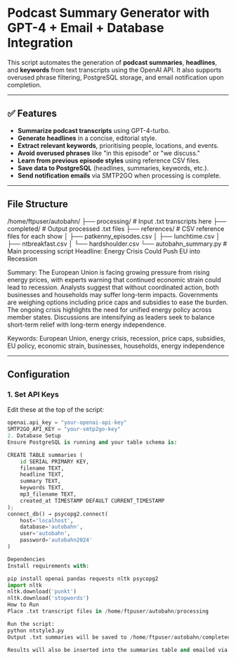# Podcast Summary Generator with GPT-4 + Email + Database Integration

This script automates the generation of **podcast summaries**, **headlines**, and **keywords** from text transcripts using the OpenAI API. It also supports overused phrase filtering, PostgreSQL storage, and email notification upon completion.

---

## ✅ Features

- **Summarize podcast transcripts** using GPT-4-turbo.
- **Generate headlines** in a concise, editorial style.
- **Extract relevant keywords**, prioritising people, locations, and events.
- **Avoid overused phrases** like "in this episode" or "we discuss."
-  **Learn from previous episode styles** using reference CSV files.
-  **Save data to PostgreSQL** (headlines, summaries, keywords, etc.).
-  **Send notification emails** via SMTP2GO when processing is complete.

---

## File Structure
/home/ftpuser/autobahn/
├── processing/ # Input .txt transcripts here
├── completed/ # Output processed .txt files
├── references/ # CSV reference files for each show
│ ├── patkenny_episodes.csv
│ ├── lunchtime.csv
│ ├── ntbreakfast.csv
│ └── hardshoulder.csv
└── autobahn_summary.py # Main processing script
Headline:
Energy Crisis Could Push EU into Recession

Summary:
The European Union is facing growing pressure from rising energy prices, with experts warning that continued economic strain could lead to recession. Analysts suggest that without coordinated action, both businesses and households may suffer long-term impacts. Governments are weighing options including price caps and subsidies to ease the burden. The ongoing crisis highlights the need for unified energy policy across member states. Discussions are intensifying as leaders seek to balance short-term relief with long-term energy independence.

Keywords:
European Union, energy crisis, recession, price caps, subsidies, EU policy, economic strain, businesses, households, energy independence


---

## Configuration

### 1. Set API Keys

Edit these at the top of the script:

```python
openai.api_key = "your-openai-api-key"
SMTP2GO_API_KEY = "your-smtp2go-key"
2. Database Setup
Ensure PostgreSQL is running and your table schema is:

CREATE TABLE summaries (
    id SERIAL PRIMARY KEY,
    filename TEXT,
    headline TEXT,
    summary TEXT,
    keywords TEXT,
    mp3_filename TEXT,
    created_at TIMESTAMP DEFAULT CURRENT_TIMESTAMP
);
connect_db() → psycopg2.connect(
    host='localhost',
    database='autobahn',
    user='autobahn',
    password='autobahn2024'
)

Dependencies
Install requirements with:

pip install openai pandas requests nltk psycopg2
import nltk
nltk.download('punkt')
nltk.download('stopwords')
How to Run
Place .txt transcript files in /home/ftpuser/autobahn/processing

Run the script:
python ntstyle3.py
Output .txt summaries will be saved to /home/ftpuser/autobahn/completed

Results will also be inserted into the summaries table and emailed via SMTP2GO.
